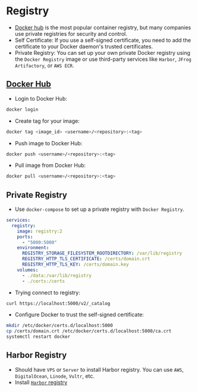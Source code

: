 # Registry

- [Docker hub](https://hub.docker.com/) is the most popular container registry, but many companies use private registries for security and control.
- Self Certificate: If you use a self-signed certificate, you need to add the certificate to your Docker daemon's trusted certificates.
- Private Registry: You can set up your own private Docker registry using the `Docker Registry` image or use third-party services like `Harbor`, `JFrog Artifactory`, or `AWS ECR`.

## [Docker Hub](https://hub.docker.com/)

- Login to Docker Hub:

```bash
docker login
```

- Create tag for your image:

```bash
docker tag <image_id> <username>/<repository>:<tag>
```

- Push image to Docker Hub:

```bash
docker push <username>/<repository>:<tag>
```

- Pull image from Docker Hub:

```bash
docker pull <username>/<repository>:<tag>
```

## Private Registry

- Use `docker-compose` to set up a private registry with `Docker Registry`.

```yaml
services:
  registry:
    image: registry:2
    ports:
      - "5000:5000"
    environment:
      REGISTRY_STORAGE_FILESYSTEM_ROOTDIRECTORY: /var/lib/registry
      REGISTRY_HTTP_TLS_CERTIFICATE: /certs/domain.crt
      REGISTRY_HTTP_TLS_KEY: /certs/domain.key
    volumes:
      - ./data:/var/lib/registry
      - ./certs:/certs
```

- Trying connect to registry:

```bash
curl https://localhost:5000/v2/_catalog
```

- Configure Docker to trust the self-signed certificate:

```bash
mkdir /etc/docker/certs.d/localhost:5000
cp /certs/domain.crt /etc/docker/certs.d/localhost:5000/ca.crt
systemctl restart docker
```

## Harbor Registry

- Should have `VPS` or `Server` to install Harbor registry. You can use `AWS`, `DigitalOcean`, `Linode`, `Vultr`, etc.
- Install [`Harbor` registry](https://goharbor.io/docs/2.0.0/install-config/)
